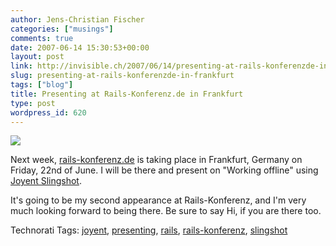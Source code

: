 ```yaml
---
author: Jens-Christian Fischer
categories: ["musings"]
comments: true
date: 2007-06-14 15:30:53+00:00
layout: post
link: http://invisible.ch/2007/06/14/presenting-at-rails-konferenzde-in-frankfurt/
slug: presenting-at-rails-konferenzde-in-frankfurt
tags: ["blog"]
title: Presenting at Rails-Konferenz.de in Frankfurt
type: post
wordpress_id: 620
---
```


![](http://www.rails-konferenz.de/images/rails-konferenz.png)

Next week, [rails-konferenz.de][1] is taking place in Frankfurt, Germany on Friday, 22nd of June. I will be there and present on "Working offline" using [Joyent Slingshot][2]. 

It's going to be my second appearance at Rails-Konferenz, and I'm very much looking forward to being there. Be sure to say Hi, if you are there too.





[1]: http://www.rails-konferenz.de
[2]: http://www.joyent.com/developers/slingshot/



Technorati Tags: [joyent](http://www.technorati.com/tag/joyent), [presenting](http://www.technorati.com/tag/presenting), [rails](http://www.technorati.com/tag/rails), [rails-konferenz](http://www.technorati.com/tag/rails-konferenz), [slingshot](http://www.technorati.com/tag/slingshot)
